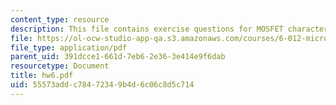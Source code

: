 ```yaml
---
content_type: resource
description: This file contains exercise questions for MOSFET characterization.
file: https://ol-ocw-studio-app-qa.s3.amazonaws.com/courses/6-012-microelectronic-devices-and-circuits-fall-2005/55573addc78472349b4d6c06c8d5c714_hw6.pdf
file_type: application/pdf
parent_uid: 391dcce1-661d-7eb6-2e36-3e414e9f6dab
resourcetype: Document
title: hw6.pdf
uid: 55573add-c784-7234-9b4d-6c06c8d5c714
---
```

